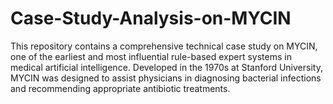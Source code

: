 # Case-Study-Analysis-on-MYCIN
This repository contains a comprehensive technical case study on MYCIN, one of the earliest and most influential rule-based expert systems in medical artificial intelligence. Developed in the 1970s at Stanford University, MYCIN was designed to assist physicians in diagnosing bacterial infections and recommending appropriate antibiotic treatments.
